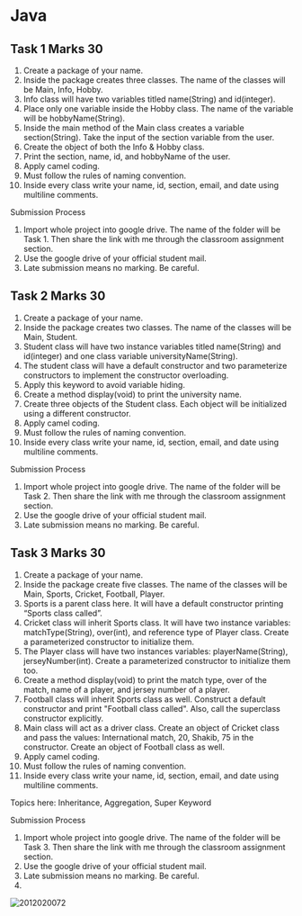 # Java

## Task 1 Marks 30
1. Create a package of your name.
2. Inside the package creates three classes. The name of the classes will be Main, Info,
Hobby.
3. Info class will have two variables titled name(String) and id(integer).
4. Place only one variable inside the Hobby class. The name of the variable will be
hobbyName(String).
5. Inside the main method of the Main class creates a variable section(String). Take the
input of the section variable from the user.
6. Create the object of both the Info & Hobby class.
7. Print the section, name, id, and hobbyName of the user.
8. Apply camel coding.
9. Must follow the rules of naming convention.
10. Inside every class write your name, id, section, email, and date using multiline comments.

Submission Process

1. Import whole project into google drive. The name of the folder will be Task 1. Then share
the link with me through the classroom assignment section.
2. Use the google drive of your official student mail.
3. Late submission means no marking. Be careful.

## Task 2 Marks 30
1. Create a package of your name.
2. Inside the package creates two classes. The name of the classes will be Main, Student.
3. Student class will have two instance variables titled name(String) and id(integer) and
one class variable universityName(String).
4. The student class will have a default constructor and two parameterize constructors to
implement the constructor overloading.
5. Apply this keyword to avoid variable hiding.
6. Create a method display(void) to print the university name.
7. Create three objects of the Student class. Each object will be initialized using a different
constructor.
8. Apply camel coding.
9. Must follow the rules of naming convention.
10. Inside every class write your name, id, section, email, and date using multiline comments.

Submission Process

1. Import whole project into google drive. The name of the folder will be Task 2. Then share
the link with me through the classroom assignment section.
2. Use the google drive of your official student mail.
3. Late submission means no marking. Be careful.


## Task 3 Marks 30

1. Create a package of your name.
2. Inside the package create five classes. The name of the classes will be Main, Sports,
Cricket, Football, Player.
3. Sports is a parent class here. It will have a default constructor printing “Sports class
called”.
4. Cricket class will inherit Sports class. It will have two instance variables:
matchType(String), over(int), and reference type of Player class. Create a parameterized
constructor to initialize them.
5. The Player class will have two instances variables: playerName(String),
jerseyNumber(int). Create a parameterized constructor to initialize them too.
6. Create a method display(void) to print the match type, over of the match, name of a
player, and jersey number of a player.
7. Football class will inherit Sports class as well. Construct a default constructor and print
"Football class called". Also, call the superclass constructor explicitly.
8. Main class will act as a driver class. Create an object of Cricket class and pass the
values: International match, 20, Shakib, 75 in the constructor. Create an object of
Football class as well.
9. Apply camel coding.
10. Must follow the rules of naming convention.
11. Inside every class write your name, id, section, email, and date using multiline comments.

Topics here: Inheritance, Aggregation, Super Keyword

Submission Process

1. Import whole project into google drive. The name of the folder will be Task 3. Then share
the link with me through the classroom assignment section.
2. Use the google drive of your official student mail.
3. Late submission means no marking. Be careful.
4. 
![2012020072](https://user-images.githubusercontent.com/56092072/134782449-220ecb98-d6f1-40e0-87ea-ba594ae3621e.png)
